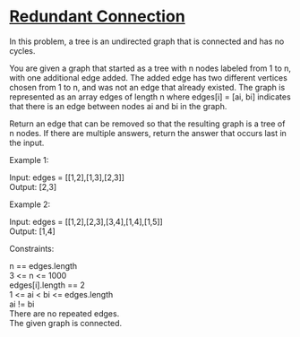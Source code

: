 # [Redundant Connection](https://leetcode.com/problems/redundant-connection/)

In this problem, a tree is an undirected graph that is connected and has no cycles.  

You are given a graph that started as a tree with n nodes labeled from 1 to n, with one additional edge added. The added edge has two different vertices chosen from 1 to n, and was not an edge that already existed. The graph is represented as an array edges of length n where edges[i] = [ai, bi] indicates that there is an edge between nodes ai and bi in the graph.  

Return an edge that can be removed so that the resulting graph is a tree of n nodes. If there are multiple answers, return the answer that occurs last in the input.  

Example 1:  

Input: edges = [[1,2],[1,3],[2,3]]  
Output: [2,3]   

Example 2:   

Input: edges = [[1,2],[2,3],[3,4],[1,4],[1,5]]  
Output: [1,4]  
 
Constraints:  

n == edges.length  
3 <= n <= 1000  
edges[i].length == 2  
1 <= ai < bi <= edges.length  
ai != bi  
There are no repeated edges.  
The given graph is connected.  